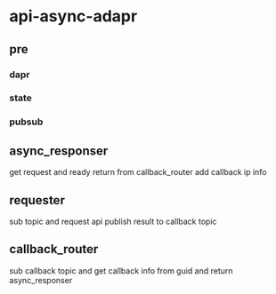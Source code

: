 # api-async-adapr

## pre

### dapr

### state

### pubsub

## async_responser
get request and ready return from callback_router
add callback ip info

## requester
sub topic and request api
publish result to callback topic

## callback_router
sub callback topic
and get callback info from guid
and return async_responser
